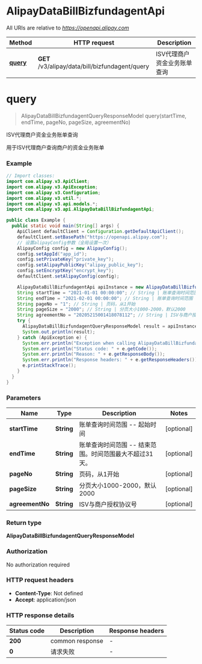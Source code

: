 # AlipayDataBillBizfundagentApi

All URIs are relative to *https://openapi.alipay.com*

| Method | HTTP request | Description |
|------------- | ------------- | -------------|
| [**query**](AlipayDataBillBizfundagentApi.md#query) | **GET** /v3/alipay/data/bill/bizfundagent/query | ISV代理商户资金业务账单查询 |


<a name="query"></a>
# **query**
> AlipayDataBillBizfundagentQueryResponseModel query(startTime, endTime, pageNo, pageSize, agreementNo)

ISV代理商户资金业务账单查询

用于ISV代理商户查询商户的资金业务账单

### Example
```java
// Import classes:
import com.alipay.v3.ApiClient;
import com.alipay.v3.ApiException;
import com.alipay.v3.Configuration;
import com.alipay.v3.util.*;
import com.alipay.v3.api.models.*;
import com.alipay.v3.api.AlipayDataBillBizfundagentApi;

public class Example {
  public static void main(String[] args) {
    ApiClient defaultClient = Configuration.getDefaultApiClient();
    defaultClient.setBasePath("https://openapi.alipay.com");
    // 设置alipayConfig参数（全局设置一次）
    AlipayConfig config = new AlipayConfig();
    config.setAppId("app_id");
    config.setPrivateKey("private_key");
    config.setAlipayPublicKey("alipay_public_key");
    config.setEncryptKey("encrypt_key");
    defaultClient.setAlipayConfig(config);

    AlipayDataBillBizfundagentApi apiInstance = new AlipayDataBillBizfundagentApi(defaultClient);
    String startTime = "2021-01-01 00:00:00"; // String | 账单查询时间范围 -- 起始时间
    String endTime = "2021-02-01 00:00:00"; // String | 账单查询时间范围 -- 结束范围。时间范围最大不超过31天。
    String pageNo = "1"; // String | 页码，从1开始
    String pageSize = "2000"; // String | 分页大小1000-2000，默认2000
    String agreementNo = "20205215001418078112"; // String | ISV与商户授权协议号
    try {
      AlipayDataBillBizfundagentQueryResponseModel result = apiInstance.query(startTime, endTime, pageNo, pageSize, agreementNo);
      System.out.println(result);
    } catch (ApiException e) {
      System.err.println("Exception when calling AlipayDataBillBizfundagentApi#query");
      System.err.println("Status code: " + e.getCode());
      System.err.println("Reason: " + e.getResponseBody());
      System.err.println("Response headers: " + e.getResponseHeaders());
      e.printStackTrace();
    }
  }
}
```

### Parameters

| Name | Type | Description  | Notes |
|------------- | ------------- | ------------- | -------------|
| **startTime** | **String**| 账单查询时间范围 -- 起始时间 | [optional] |
| **endTime** | **String**| 账单查询时间范围 -- 结束范围。时间范围最大不超过31天。 | [optional] |
| **pageNo** | **String**| 页码，从1开始 | [optional] |
| **pageSize** | **String**| 分页大小1000-2000，默认2000 | [optional] |
| **agreementNo** | **String**| ISV与商户授权协议号 | [optional] |

### Return type

**AlipayDataBillBizfundagentQueryResponseModel**

### Authorization

No authorization required

### HTTP request headers

 - **Content-Type**: Not defined
 - **Accept**: application/json

### HTTP response details
| Status code | Description | Response headers |
|-------------|-------------|------------------|
| **200** | common response |  -  |
| **0** | 请求失败 |  -  |

